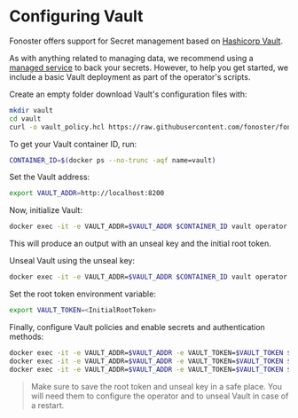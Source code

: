 # Configuring Vault


Fonoster offers support for Secret management based on [Hashicorp Vault](https://www.vaultproject.io/).

As with anything related to managing data, we recommend using a [managed service](https://www.hashicorp.com/blog/vault-on-the-hashicorp-cloud-platform) to back your secrets. However, to help you get started, we include a basic Vault deployment as part of the operator's scripts.

Create an empty folder download Vault's configuration files with:

```bash
mkdir vault
cd vault
curl -o vault_policy.hcl https://raw.githubusercontent.com/fonoster/fonoster/main/etc/vault_policy.hcl
```

To get your Vault container ID, run:

```bash
CONTAINER_ID=$(docker ps --no-trunc -aqf name=vault)
```

Set the Vault address:

```bash
export VAULT_ADDR=http://localhost:8200
```

Now, initialize Vault:

```bash
docker exec -it -e VAULT_ADDR=$VAULT_ADDR $CONTAINER_ID vault operator init -key-shares=1 -key-threshold=1
```

This will produce an output with an unseal key and the initial root token.

Unseal Vault using the unseal key:

```bash
docker exec -it -e VAULT_ADDR=$VAULT_ADDR $CONTAINER_ID vault operator unseal <UnsealKey>
```

Set the root token environment variable:

```bash
export VAULT_TOKEN=<InitialRootToken>
```

Finally, configure Vault policies and enable secrets and authentication methods:

```bash
docker exec -it -e VAULT_ADDR=$VAULT_ADDR -e VAULT_TOKEN=$VAULT_TOKEN $CONTAINER_ID vault policy write fonoster-secrets-policy /vault/config/vault_policy.hcl
docker exec -it -e VAULT_ADDR=$VAULT_ADDR -e VAULT_TOKEN=$VAULT_TOKEN $CONTAINER_ID vault secrets enable -path=secret kv
docker exec -it -e VAULT_ADDR=$VAULT_ADDR -e VAULT_TOKEN=$VAULT_TOKEN $CONTAINER_ID vault auth enable approle
```

> Make sure to save the root token and unseal key in a safe place. You will need them to configure the operator and to unseal Vault in case of a restart.
